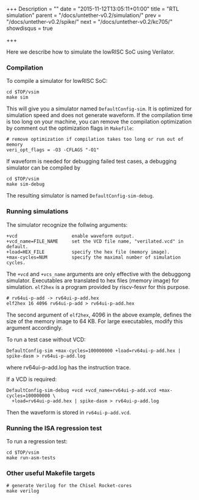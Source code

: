 +++
Description = ""
date = "2015-11-12T13:05:11+01:00"
title = "RTL simulation"
parent = "/docs/untether-v0.2/simulation/"
prev = "/docs/untether-v0.2/spike/"
next = "/docs/untether-v0.2/kc705/"
showdisqus = true

+++

Here we describe how to simulate the lowRISC SoC using Verilator.

### Compilation

To compile a simulator for lowRISC SoC:

    cd $TOP/vsim
    make sim

This will give you a simulator named `DefaultConfig-sim`. It is optimized for simulation speed and does not generate waveform. If the compilation time is too long on your machine, you can remove the compilation optimization by comment out the optimization flags in `Makefile`:

    # remove optimization if compilation takes too long or run out of memory
    veri_opt_flags = -O3 -CFLAGS "-O1"

If waveform is needed for debugging failed test cases, a debugging simulator can be compiled by

    cd $TOP/vsim
    make sim-debug

The resulting simulator is named `DefaultConfig-sim-debug`.

### Running simulations

The simulator recognize the follwing arguments:

    +vcd                    enable waveform output.
    +vcd_name=FILE_NAME     set the VCD file name, "verilated.vcd" in default.
    +load=HEX_FILE          specify the hex file (memory image).
    +max-cycles=NUM         specify the maximal number of simulation cycles.

<a name="elf2hex"></a>
The `+vcd` and `+vcs_name` arguments are only effective with the debuggong simulator. Executables are translated to hex files (memory image) for simulation. `elf2hex` is a program provided by riscv-fesvr for this purpose.

    # rv64ui-p-add -> rv64ui-p-add.hex
    elf2hex 16 4096 rv64ui-p-add > rv64ui-p-add.hex

The second argument of `elf2hex`, 4096 in the above example, defines the size of the memory image to 64 KB. For large executables, modify this argument accordingly.

To run a test case without VCD:

    DefaultConfig-sim +max-cycles=100000000 +load=rv64ui-p-add.hex | spike-dasm > rv64ui-p-add.log

where rv64ui-p-add.log has the instruction trace.

If a VCD is required:

    DefaultConfig-sim-debug +vcd +vcd_name=rv64ui-p-add.vcd +max-cycles=100000000 \
      +load=rv64ui-p-add.hex | spike-dasm > rv64ui-p-add.log

Then the waveform is stored in `rv64ui-p-add.vcd`.

### Running the ISA regression test

To run a regression test:

    cd $TOP/vsim
    make run-asm-tests

### Other useful Makefile targets

    # generate Verilog for the Chisel Rocket-cores
    make verilog

